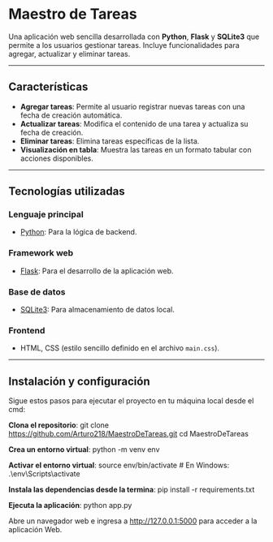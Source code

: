 # Maestro de Tareas

Una aplicación web sencilla desarrollada con **Python**, **Flask** y **SQLite3** que permite a los usuarios gestionar tareas. Incluye funcionalidades para agregar, actualizar y eliminar tareas.

---

## Características

- **Agregar tareas**: Permite al usuario registrar nuevas tareas con una fecha de creación automática.
- **Actualizar tareas**: Modifica el contenido de una tarea y actualiza su fecha de creación.
- **Eliminar tareas**: Elimina tareas específicas de la lista.
- **Visualización en tabla**: Muestra las tareas en un formato tabular con acciones disponibles.

---

## Tecnologías utilizadas

### **Lenguaje principal**
- [Python](https://www.python.org): Para la lógica de backend.

### **Framework web**
- [Flask](https://flask.palletsprojects.com): Para el desarrollo de la aplicación web.

### **Base de datos**
- [SQLite3](https://www.sqlite.org): Para almacenamiento de datos local.

### **Frontend**
- HTML, CSS (estilo sencillo definido en el archivo `main.css`).

---

## Instalación y configuración

Sigue estos pasos para ejecutar el proyecto en tu máquina local desde el cmd:

**Clona el repositorio**:
   git clone https://github.com/Arturo218/MaestroDeTareas.git
   cd MaestroDeTareas

**Crea un entorno virtual**:
python -m venv env

**Activar el entorno virtual**:
source env/bin/activate  # En Windows: .\env\Scripts\activate

**Instala las dependencias desde la termina**:
pip install -r requirements.txt

**Ejecuta la aplicación**:
python app.py

Abre un navegador web e ingresa a http://127.0.0.1:5000 para acceder a la aplicación Web.